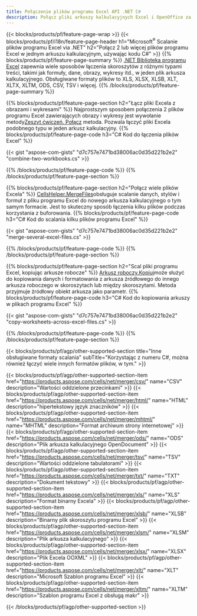 ```yaml
---
title: Połączenie plików programu Excel API .NET C#
description: Połącz pliki arkuszy kalkulacyjnych Excel i OpenOffice za pomocą zaledwie kilku wierszy kodu C#.
---
```

{{< blocks/products/pf/feature-page-wrap >}}
{{< blocks/products/pf/i18n/feature-page-header h1="Microsoft<sup>&reg;</sup> Scalanie plików programu Excel via .NET" h2="Połącz 2 lub więcej plików programu Excel w jednym arkuszu kalkulacyjnym, używając kodu C#" >}}
{{% blocks/products/pf/feature-page-summary %}}
[.NET Biblioteka programu Excel](/cells/pl/net/) zapewnia wiele sposobów łączenia skoroszytów z różnymi typami treści, takimi jak formuły, dane, obrazy, wykresy itd., w jeden plik arkusza kalkulacyjnego. Obsługiwane formaty plików to XLS, XLSX, XLSB, XLT, XLTX, XLTM, ODS, CSV, TSV i więcej.
{{% /blocks/products/pf/feature-page-summary %}}

{{% blocks/products/pf/feature-page-section h2="Łącz pliki Excela z obrazami i wykresami" %}}
 Najprostszym sposobem połączenia 2 plików programu Excel zawierających obrazy i wykresy jest wywołanie metody[Zeszyt ćwiczeń. Połącz](https://reference.aspose.com/cells/net/aspose.cells/workbook/methods/combine) metoda. Pozwala łączyć pliki Excela podobnego typu w jeden arkusz kalkulacyjny.
{{% blocks/products/pf/feature-page-code h3="C# Kod do łączenia plików Excel" %}}

{{< gist "aspose-com-gists" "d7c757e7471bd38006ac0d35d221b2e2" "combine-two-workbooks.cs" >}}

{{% /blocks/products/pf/feature-page-code %}}
{{% /blocks/products/pf/feature-page-section %}}

{{% blocks/products/pf/feature-page-section h2="Połącz wiele plików Excela" %}}
[CellsHelper.MergeFiles](https://reference.aspose.com/cells/net/aspose.cells/cellshelper/methods/mergefiles)obsługuje scalanie danych, stylów i formuł z pliku programu Excel do nowego arkusza kalkulacyjnego o tym samym formacie. Jest to skuteczny sposób łączenia kilku plików podczas korzystania z buforowania.
{{% blocks/products/pf/feature-page-code h3="C# Kod do scalania kilku plików programu Excel" %}}

{{< gist "aspose-com-gists" "d7c757e7471bd38006ac0d35d221b2e2" "merge-several-excel-files.cs" >}}

{{% /blocks/products/pf/feature-page-code %}}
{{% /blocks/products/pf/feature-page-section %}}

{{% blocks/products/pf/feature-page-section h2="Scal pliki programu Excel, kopiując arkusze robocze" %}}
[Arkusz roboczy.Kopiuj](https://reference.aspose.com/cells/net/aspose.cells/worksheet/methods/copy/index)może służyć do kopiowania danych i formatowania z arkusza źródłowego do innego arkusza roboczego w skoroszytach lub między skoroszytami. Metoda przyjmuje źródłowy obiekt arkusza jako parametr.
{{% blocks/products/pf/feature-page-code h3="C# Kod do kopiowania arkuszy w plikach programu Excel" %}}

{{< gist "aspose-com-gists" "d7c757e7471bd38006ac0d35d221b2e2" "copy-worksheets-across-excel-files.cs" >}}

{{% /blocks/products/pf/feature-page-code %}}
{{% /blocks/products/pf/feature-page-section %}}

{{< blocks/products/pf/agp/other-supported-section title="Inne obsługiwane formaty scalania" subTitle="Korzystając z numeru C#, można również łączyć wiele innych formatów plików, w tym." >}}

{{< blocks/products/pf/agp/other-supported-section-item href="https://products.aspose.com/cells/net/merger/csv/" name="CSV" description="Wartości oddzielone przecinkami" >}}
{{< blocks/products/pf/agp/other-supported-section-item href="https://products.aspose.com/cells/net/merger/html/" name="HTML" description="hipertekstowy język znaczników" >}}
{{< blocks/products/pf/agp/other-supported-section-item href="https://products.aspose.com/cells/net/merger/mhtml/" name="MHTML" description="Format archiwum strony internetowej" >}}
{{< blocks/products/pf/agp/other-supported-section-item href="https://products.aspose.com/cells/net/merger/ods/" name="ODS" description="Plik arkusza kalkulacyjnego OpenDocument" >}}
{{< blocks/products/pf/agp/other-supported-section-item href="https://products.aspose.com/cells/net/merger/tsv/" name="TSV" description="Wartości oddzielone tabulatorami" >}}
{{< blocks/products/pf/agp/other-supported-section-item href="https://products.aspose.com/cells/net/merger/txt/" name="TXT" description="Dokument tekstowy" >}}
{{< blocks/products/pf/agp/other-supported-section-item href="https://products.aspose.com/cells/net/merger/xls/" name="XLS" description="Format binarny Excela" >}}
{{< blocks/products/pf/agp/other-supported-section-item href="https://products.aspose.com/cells/net/merger/xlsb/" name="XLSB" description="Binarny plik skoroszytu programu Excel" >}}
{{< blocks/products/pf/agp/other-supported-section-item href="https://products.aspose.com/cells/net/merger/xlsm/" name="XLSM" description="Plik arkusza kalkulacyjnego" >}}
{{< blocks/products/pf/agp/other-supported-section-item href="https://products.aspose.com/cells/net/merger/xlsx/" name="XLSX" description="Plik Excela OOXML" >}}
{{< blocks/products/pf/agp/other-supported-section-item href="https://products.aspose.com/cells/net/merger/xlt/" name="XLT" description="Microsoft Szablon programu Excel" >}}
{{< blocks/products/pf/agp/other-supported-section-item href="https://products.aspose.com/cells/net/merger/xltm/" name="XLTM" description="Szablon programu Excel z obsługą makr" >}}

{{< /blocks/products/pf/agp/other-supported-section >}}
